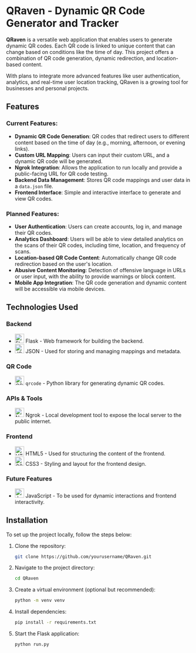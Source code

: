 # QRaven - Dynamic QR Code Generator and Tracker

**QRaven** is a versatile web application that enables users to generate dynamic QR codes. Each QR code is linked to unique content that can change based on conditions like the time of day. This project offers a combination of QR code generation, dynamic redirection, and location-based content.

With plans to integrate more advanced features like user authentication, analytics, and real-time user location tracking, QRaven is a growing tool for businesses and personal projects.

## Features

### Current Features:
- **Dynamic QR Code Generation**: QR codes that redirect users to different content based on the time of day (e.g., morning, afternoon, or evening links).
- **Custom URL Mapping**: Users can input their custom URL, and a dynamic QR code will be generated.
- **Ngrok Integration**: Allows the application to run locally and provide a public-facing URL for QR code testing.
- **Backend Data Management**: Stores QR code mappings and user data in a `data.json` file.
- **Frontend Interface**: Simple and interactive interface to generate and view QR codes.

### Planned Features:
- **User Authentication**: Users can create accounts, log in, and manage their QR codes.
- **Analytics Dashboard**: Users will be able to view detailed analytics on the scans of their QR codes, including time, location, and frequency of scans.
- **Location-based QR Code Content**: Automatically change QR code redirection based on the user's location.
- **Abusive Content Monitoring**: Detection of offensive language in URLs or user input, with the ability to provide warnings or block content.
- **Mobile App Integration**: The QR code generation and dynamic content will be accessible via mobile devices.

## Technologies Used

### Backend
- <img src="https://img.shields.io/badge/Flask-000000?style=flat&logo=flask&logoColor=white" alt="Flask" height="25"> Flask - Web framework for building the backend.
- <img src="https://img.shields.io/badge/JSON-000000?style=flat&logo=json&logoColor=white" alt="JSON" height="25"> JSON - Used for storing and managing mappings and metadata.
  
### QR Code
- <img src="https://img.shields.io/badge/QR%20Code-000000?style=flat&logo=qr%20code&logoColor=white" alt="QR Code" height="25"> `qrcode` - Python library for generating dynamic QR codes.

### APIs & Tools
- <img src="https://img.shields.io/badge/Ngrok-000000?style=flat&logo=ngrok&logoColor=white" alt="Ngrok" height="25"> Ngrok - Local development tool to expose the local server to the public internet.
  
### Frontend
- <img src="https://img.shields.io/badge/HTML5-E34F26?style=flat&logo=html5&logoColor=white" alt="HTML5" height="25"> HTML5 - Used for structuring the content of the frontend.
- <img src="https://img.shields.io/badge/CSS3-1572B6?style=flat&logo=css3&logoColor=white" alt="CSS3" height="25"> CSS3 - Styling and layout for the frontend design.

### Future Features
- <img src="https://img.shields.io/badge/JavaScript-F7DF1E?style=flat&logo=javascript&logoColor=black" alt="JavaScript" height="25"> JavaScript - To be used for dynamic interactions and frontend interactivity.

## Installation

To set up the project locally, follow the steps below:

1. Clone the repository:
   ```bash
   git clone https://github.com/yourusername/QRaven.git

2. Navigate to the project directory:
   ```bash
   cd QRaven
   
3. Create a virtual environment (optional but recommended):
   ```bash
   python -m venv venv

4. Install dependencies:
   ```bash
   pip install -r requirements.txt

5. Start the Flask application:
   ```bash
   python run.py
